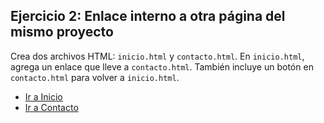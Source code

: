 
## Ejercicio 2: Enlace interno a otra página del mismo proyecto

Crea dos archivos HTML: `inicio.html` y `contacto.html`. En `inicio.html`, agrega un enlace que lleve a `contacto.html`. También incluye un botón en `contacto.html` para volver a `inicio.html`.

- [Ir a Inicio](inicio.html)
- [Ir a Contacto](contacto.html)
